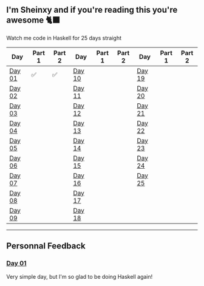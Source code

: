 I'm Sheinxy and if you're reading this you're awesome 🐈‍⬛
---

Watch me code in Haskell for 25 days straight

| Day 	| Part 1 	| Part 2 	| Day 	| Part 1 	| Part 2 	| Day 	| Part 1 	| Part 2 	|
|-----	|--------	|--------	|-----	|--------	|--------	|-----	|--------	|--------	|
|  [Day 01](./Day_01)	|     ✅  	|     ✅   	|  [Day 10](./Day_10)	|        	|         	|  [Day 19](./Day_19)	|         	|         	|
|  [Day 02](./Day_02)	|         	|         	|  [Day 11](./Day_11)	|          |         	|  [Day 20](./Day_20)	|         	|         	|
|  [Day 03](./Day_03)	|         	|         	|  [Day 12](./Day_12)	|         	|          |  [Day 21](./Day_21)	|         	|         	|
|  [Day 04](./Day_04)	|         	|         	|  [Day 13](./Day_13)	|          |         	|  [Day 22](./Day_22)	|         	|         	|
|  [Day 05](./Day_05)	|         	|         	|  [Day 14](./Day_14)	|          |          |  [Day 23](./Day_23)	|         	|        	|
|  [Day 06](./Day_06)	|        	|         	|  [Day 15](./Day_15)	|          |         	|  [Day 24](./Day_24)	|        	|        	|
|  [Day 07](./Day_07)	|         	|         	|  [Day 16](./Day_16)	|          |         	|  [Day 25](./Day_25)	|        	|        	|
|  [Day 08](./Day_08)	|         	|         	|  [Day 17](./Day_17)	|          |         	|     	|        	|        	|
|  [Day 09](./Day_09)	|         	|         	|  [Day 18](./Day_18)	|         	|          |     	|        	|        	|

---

## Personnal Feedback

### [Day 01](./Day_01)

Very simple day, but I'm so glad to be doing Haskell again!
